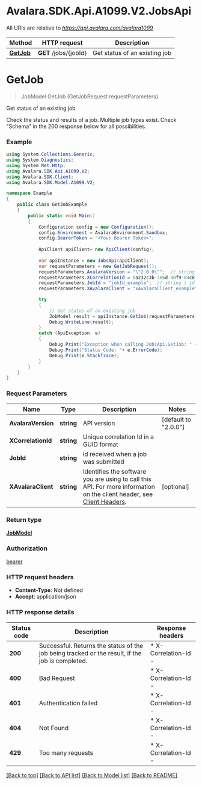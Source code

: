 # Avalara.SDK.Api.A1099.V2.JobsApi

All URIs are relative to *https://api.avalara.com/avalara1099*

Method | HTTP request | Description
------------- | ------------- | -------------
[**GetJob**](JobsApi.md#getjob) | **GET** /jobs/{jobId} | Get status of an existing job


<a name="getjob"></a>
# **GetJob**
> JobModel GetJob (GetJobRequest requestParameters)

Get status of an existing job

Check the status and results of a job. Multiple job types exist. Check \"Schema\" in the 200 response below for all possibilities.

### Example
```csharp
using System.Collections.Generic;
using System.Diagnostics;
using System.Net.Http;
using Avalara.SDK.Api.A1099.V2;
using Avalara.SDK.Client;
using Avalara.SDK.Model.A1099.V2;

namespace Example
{
    public class GetJobExample
    {
        public static void Main()
        {
            Configuration config = new Configuration();
            config.Environment = AvalaraEnvironment.Sandbox;
            config.BearerToken = "<Your Bearer Token>";
            
            ApiClient apiClient= new ApiClient(config);
            
            var apiInstance = new JobsApi(apiClient);
            var requestParameters = new GetJobRequest();
            requestParameters.AvalaraVersion = "\"2.0.0\"";  // string | API version (default to "2.0.0")
            requestParameters.XCorrelationId = 0a232c3b-386d-40f9-84c8-4967b32e0d39;  // string | Unique correlation Id in a GUID format
            requestParameters.JobId = "jobId_example";  // string | id received when a job was submitted
            requestParameters.XAvalaraClient = "xAvalaraClient_example";  // string | Identifies the software you are using to call this API.  For more information on the client header, see [Client Headers](https://developer.avalara.com/avatax/client-headers/). (optional) 

            try
            {
                // Get status of an existing job
                JobModel result = apiInstance.GetJob(requestParameters);
                Debug.WriteLine(result);
            }
            catch (ApiException  e)
            {
                Debug.Print("Exception when calling JobsApi.GetJob: " + e.Message );
                Debug.Print("Status Code: "+ e.ErrorCode);
                Debug.Print(e.StackTrace);
            }
        }
    }
}
```

### Request Parameters

Name | Type | Description  | Notes
------------- | ------------- | ------------- | -------------
 **AvalaraVersion** | **string**| API version | [default to &quot;2.0.0&quot;]
 **XCorrelationId** | **string**| Unique correlation Id in a GUID format | 
 **JobId** | **string**| id received when a job was submitted | 
 **XAvalaraClient** | **string**| Identifies the software you are using to call this API.  For more information on the client header, see [Client Headers](https://developer.avalara.com/avatax/client-headers/). | [optional] 

### Return type

[**JobModel**](JobModel.md)

### Authorization

[bearer](../../../README.md#bearer)

### HTTP request headers

 - **Content-Type**: Not defined
 - **Accept**: application/json


### HTTP response details
| Status code | Description | Response headers |
|-------------|-------------|------------------|
| **200** | Successful. Returns the status of the job being tracked or the result, if the job is completed. |  * X-Correlation-Id -  <br>  |
| **400** | Bad Request |  * X-Correlation-Id -  <br>  |
| **401** | Authentication failed |  * X-Correlation-Id -  <br>  |
| **404** | Not Found |  * X-Correlation-Id -  <br>  |
| **429** | Too many requests |  * X-Correlation-Id -  <br>  |

[[Back to top]](#) [[Back to API list]](../../../README.md#documentation-for-api-endpoints) [[Back to Model list]](../../../README.md#documentation-for-models) [[Back to README]](../../../README.md)

